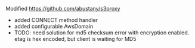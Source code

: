 Modified https://github.com/abustany/s3proxy
- added CONNECT method handler
- added configurable AwsDomain
- TODO: need solution for md5 checksum error with encryption enabled. etag is hex encoded, but client is waiting for MD5
